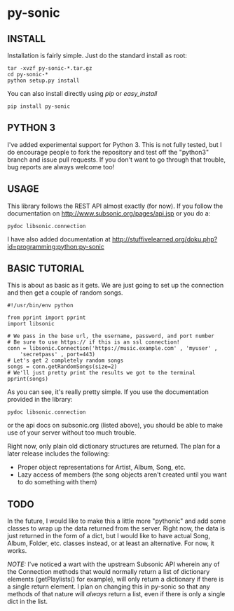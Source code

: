 # py-sonic #

## INSTALL ##

Installation is fairly simple.  Just do the standard install as root:

    tar -xvzf py-sonic-*.tar.gz
    cd py-sonic-*
    python setup.py install

You can also install directly using *pip* or *easy_install*

    pip install py-sonic

## PYTHON 3 ##

I've added experimental support for Python 3.  This is not fully tested, but I
do encourage people to fork the repository and test off the "python3" branch
and issue pull requests.  If you don't want to go through that trouble, bug
reports are always welcome too!

## USAGE ##

This library follows the REST API almost exactly (for now).  If you follow the 
documentation on http://www.subsonic.org/pages/api.jsp or you do a:

    pydoc libsonic.connection

I have also added documentation at http://stuffivelearned.org/doku.php?id=programming:python:py-sonic

## BASIC TUTORIAL ##

This is about as basic as it gets.  We are just going to set up the connection
and then get a couple of random songs.

    #!/usr/bin/env python

    from pprint import pprint
    import libsonic

    # We pass in the base url, the username, password, and port number
    # Be sure to use https:// if this is an ssl connection!
    conn = libsonic.Connection('https://music.example.com' , 'myuser' , 
        'secretpass' , port=443)
    # Let's get 2 completely random songs
    songs = conn.getRandomSongs(size=2)
    # We'll just pretty print the results we got to the terminal
    pprint(songs)

As you can see, it's really pretty simple.  If you use the documentation 
provided in the library:

    pydoc libsonic.connection

or the api docs on subsonic.org (listed above), you should be able to make use
of your server without too much trouble.

Right now, only plain old dictionary structures are returned.  The plan 
for a later release includes the following:

* Proper object representations for Artist, Album, Song, etc.
* Lazy access of members (the song objects aren't created until you want to
  do something with them)

## TODO ##

In the future, I would like to make this a little more "pythonic" and add
some classes to wrap up the data returned from the server.  Right now, the data
is just returned in the form of a dict, but I would like to have actual
Song, Album, Folder, etc. classes instead, or at least an alternative.  For
now, it works.

*NOTE:* I've noticed a wart with the upstream Subsonic API wherein any
of the Connection methods that would normally return a list of dictionary
elements (getPlaylists() for example), will only return a dictionary if there
is a single return element.  I plan on changing this in py-sonic so that
any methods of that nature will *always* return a list, even if there is
only a single dict in the list.
